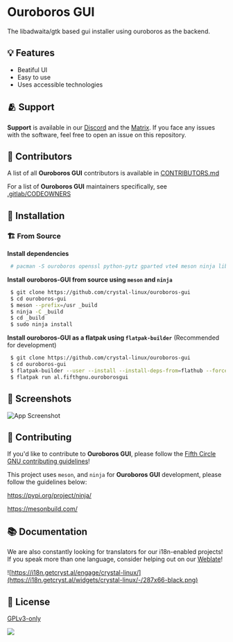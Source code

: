 # Ouroboros GUI

The libadwaita/gtk based gui installer using ouroboros as the backend.

## 💡 Features

- Beatiful UI
- Easy to use
- Uses accessible technologies

## 🫂 Support

**Support** is available in our [Discord](https://getcryst.al/discord) and the [Matrix](https://matrix.to/#/#space:getcryst.al). If you face any issues with the software, feel free to open an issue on this repository.


## 👥 Contributors

A list of all **Ouroboros GUI** contributors is available in [CONTRIBUTORS.md](CONTRIBUTORS.md)

For a list of **Ouroboros GUI** maintainers specifically, see [.gitlab/CODEOWNERS](.gitlab/CODEOWNERS)


## 💾 Installation
### 🏗 From Source

**Install dependencies**

```bash
 # pacman -S ouroboros openssl python-pytz gparted vte4 meson ninja libadwaita desktop-file-utils appstream-glib gtk4
 ```

**Install ouroboros-GUI from source using `meson` and `ninja`**
```bash
 $ git clone https://github.com/crystal-linux/ouroboros-gui
 $ cd ouroboros-gui
 $ meson --prefix=/usr _build
 $ ninja -C _build
 $ cd _build
 $ sudo ninja install
```

**Install ouroboros-GUI as a flatpak using `flatpak-builder`** (Recommended for development)
```sh
 $ git clone https://github.com/crystal-linux/ouroboros-gui
 $ cd ouroboros-gui
 $ flatpak-builder --user --install --install-deps-from=flathub --force-clean build-dir al.fifthgnu.ouroborosgui.yml
 $ flatpak run al.fifthgnu.ouroborosgui
```
## 📸 Screenshots

![App Screenshot](main-page-screenshot.png)


## 🙌 Contributing

If you'd like to contribute to **Ouroboros GUI**, please follow the [Fifth Circle GNU contributing guidelines](https://git.getcryst.al/crystal/info/-/blob/main/CONTRIBUTING.md)!

This project uses `meson`, and `ninja` for **Ouroboros GUI** development, please follow the guidelines below:

https://pypi.org/project/ninja/

https://mesonbuild.com/

## 📚 Documentation
We are also constantly looking for translators for our i18n-enabled projects! If you speak more than one language, consider helping out on our [Weblate](https://i18n.getcryst.al)!

![https://i18n.getcryst.al/engage/crystal-linux/](https://i18n.getcryst.al/widgets/crystal-linux/-/287x66-black.png)


## 📜 License

[GPLv3-only](https://choosealicense.com/licenses/gpl-3.0/)

![](https://git.getcryst.al/crystal/misc/branding/-/raw/main/banners/README-banner.png)
